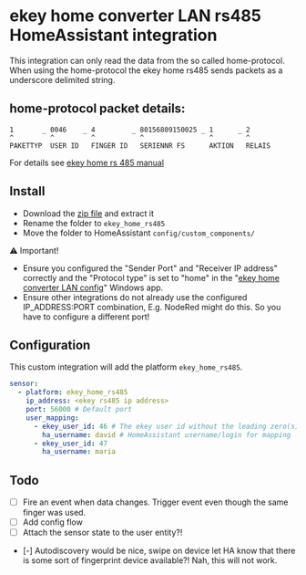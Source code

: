 # ekey home converter LAN rs485 HomeAssistant integration

This integration can only read the data from the so called home-protocol.
When using the home-protocol the ekey home rs485 sends packets as a underscore
delimited string.

## home-protocol packet details:

```
1       _ 0046    _ 4         _ 80156809150025 _ 1      _ 2
^         ^         ^           ^                ^        ^
PAKETTYP  USER ID   FINGER ID   SERIENNR FS      AKTION   RELAIS
``` 

For details see [ekey home rs 485 manual](https://www.ekey.net/wp-content/dokumente/Bedienungsanleitung_ekey_home_CV_LAN_RS-485_de_web_ID51_3009.pdf)

## Install

 * Download the [zip file](https://github.com/ochorocho/ekey_home_rs485/archive/refs/heads/main.zip) and extract it
 * Rename the folder to `ekey_home_rs485` 
 * Move the folder to HomeAssistant `config/custom_components/`

:warning: Important! 

* Ensure you configured the "Sender Port" and "Receiver IP address" correctly and the "Protocol type" is set to "home" in the "[ekey home converter LAN config](https://www.ekey.net/wp-content/dokumente/ekey_home_CV_LAN_4.4.37.29.zip)" Windows app.
* Ensure other integrations do not already use the configured IP_ADDRESS:PORT combination, E.g. NodeRed might do this. So you have to configure a different port!

## Configuration

This custom integration will add the platform `ekey_home_rs485`.

```yaml
sensor:
  - platform: ekey_home_rs485
    ip_address: <ekey rs485 ip address>
    port: 56000 # Default port
    user_mapping:
      - ekey_user_id: 46 # The ekey user id without the leading zero(s)
        ha_username: david # HomeAssistant username/login for mapping
      - ekey_user_id: 47
        ha_username: maria
```

## Todo

 - [ ] Fire an event when data changes. Trigger event even though the same finger was used.
 - [ ] Add config flow
 - [ ] Attach the sensor state to the user entity?!
 - [-] Autodiscovery would be nice, swipe on device let HA know that there is some sort of fingerprint device available?! Nah, this will not work.